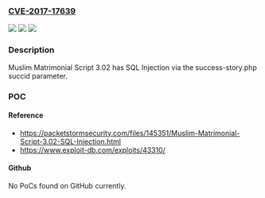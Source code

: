 ### [CVE-2017-17639](https://cve.mitre.org/cgi-bin/cvename.cgi?name=CVE-2017-17639)
![](https://img.shields.io/static/v1?label=Product&message=n%2Fa&color=blue)
![](https://img.shields.io/static/v1?label=Version&message=n%2Fa&color=blue)
![](https://img.shields.io/static/v1?label=Vulnerability&message=n%2Fa&color=brighgreen)

### Description

Muslim Matrimonial Script 3.02 has SQL Injection via the success-story.php succid parameter.

### POC

#### Reference
- https://packetstormsecurity.com/files/145351/Muslim-Matrimonial-Script-3.02-SQL-Injection.html
- https://www.exploit-db.com/exploits/43310/

#### Github
No PoCs found on GitHub currently.

